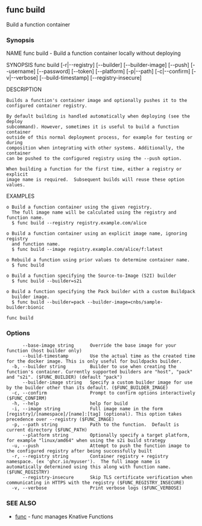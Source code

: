 ## func build

Build a function container

### Synopsis


NAME
	func build - Build a function container locally without deploying

SYNOPSIS
	func build [-r|--registry] [--builder] [--builder-image]
		         [--push] [--username] [--password] [--token]
	             [--platform] [-p|--path] [-c|--confirm] [-v|--verbose]
		         [--build-timestamp] [--registry-insecure]

DESCRIPTION

	Builds a function's container image and optionally pushes it to the
	configured container registry.

	By default building is handled automatically when deploying (see the deploy
	subcommand). However, sometimes it is useful to build a function container
	outside of this normal deployment process, for example for testing or during
	composition when integrating with other systems. Additionally, the container
	can be pushed to the configured registry using the --push option.

	When building a function for the first time, either a registry or explicit
	image name is required.  Subsequent builds will reuse these option values.

EXAMPLES

	o Build a function container using the given registry.
	  The full image name will be calculated using the registry and function name.
	  $ func build --registry registry.example.com/alice

	o Build a function container using an explicit image name, ignoring registry
	  and function name.
	  $ func build --image registry.example.com/alice/f:latest

	o Rebuild a function using prior values to determine container name.
	  $ func build

	o Build a function specifying the Source-to-Image (S2I) builder
	  $ func build --builder=s2i

	o Build a function specifying the Pack builder with a custom Buildpack
	  builder image.
	  $ func build --builder=pack --builder-image=cnbs/sample-builder:bionic



```
func build
```

### Options

```
      --base-image string      Override the base image for your function (host builder only)
      --build-timestamp        Use the actual time as the created time for the docker image. This is only useful for buildpacks builder.
  -b, --builder string         Builder to use when creating the function's container. Currently supported builders are "host", "pack" and "s2i". ($FUNC_BUILDER) (default "pack")
      --builder-image string   Specify a custom builder image for use by the builder other than its default. ($FUNC_BUILDER_IMAGE)
  -c, --confirm                Prompt to confirm options interactively ($FUNC_CONFIRM)
  -h, --help                   help for build
  -i, --image string           Full image name in the form [registry]/[namespace]/[name]:[tag] (optional). This option takes precedence over --registry ($FUNC_IMAGE)
  -p, --path string            Path to the function.  Default is current directory ($FUNC_PATH)
      --platform string        Optionally specify a target platform, for example "linux/amd64" when using the s2i build strategy
  -u, --push                   Attempt to push the function image to the configured registry after being successfully built
  -r, --registry string        Container registry + registry namespace. (ex 'ghcr.io/myuser').  The full image name is automatically determined using this along with function name. ($FUNC_REGISTRY)
      --registry-insecure      Skip TLS certificate verification when communicating in HTTPS with the registry ($FUNC_REGISTRY_INSECURE)
  -v, --verbose                Print verbose logs ($FUNC_VERBOSE)
```

### SEE ALSO

* [func](func.md)	 - func manages Knative Functions

